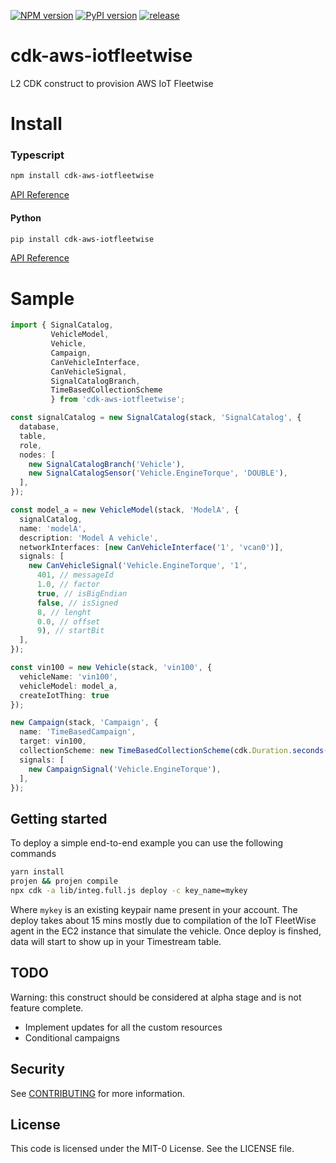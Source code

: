 [![NPM version](https://badge.fury.io/js/cdk-aws-iotfleetwise.svg)](https://badge.fury.io/js/cdk-aws-iotfleetwise)
[![PyPI version](https://badge.fury.io/py/cdk-aws-iotfleetwise.svg)](https://badge.fury.io/py/cdk-aws-iotfleetwise)
[![release](https://github.com/aws-samples/cdk-aws-iotfleetwise/actions/workflows/release.yml/badge.svg)](https://github.com/aws-samples/cdk-aws-iotfleetwise/actions/workflows/release.yml)

# cdk-aws-iotfleetwise

L2 CDK construct to provision AWS IoT Fleetwise

# Install

### Typescript

```sh
npm install cdk-aws-iotfleetwise 
```

[API Reference](doc/api-typescript.md)

#### Python

```sh
pip install cdk-aws-iotfleetwise 
```

[API Reference](doc/api-python.md)

# Sample

```ts
import { SignalCatalog, 
         VehicleModel, 
         Vehicle, 
         Campaign, 
         CanVehicleInterface, 
         CanVehicleSignal,
         SignalCatalogBranch,
         TimeBasedCollectionScheme
         } from 'cdk-aws-iotfleetwise';

const signalCatalog = new SignalCatalog(stack, 'SignalCatalog', {
  database,
  table,
  role,
  nodes: [
    new SignalCatalogBranch('Vehicle'),
    new SignalCatalogSensor('Vehicle.EngineTorque', 'DOUBLE'),
  ],
});

const model_a = new VehicleModel(stack, 'ModelA', {
  signalCatalog,
  name: 'modelA',
  description: 'Model A vehicle',
  networkInterfaces: [new CanVehicleInterface('1', 'vcan0')],
  signals: [
    new CanVehicleSignal('Vehicle.EngineTorque', '1',
      401, // messageId
      1.0, // factor
      true, // isBigEndian
      false, // isSigned
      8, // lenght
      0.0, // offset
      9), // startBit
  ],
});

const vin100 = new Vehicle(stack, 'vin100', {
  vehicleName: 'vin100',
  vehicleModel: model_a,
  createIotThing: true
});

new Campaign(stack, 'Campaign', {
  name: 'TimeBasedCampaign',
  target: vin100,
  collectionScheme: new TimeBasedCollectionScheme(cdk.Duration.seconds(10)),
  signals: [
    new CampaignSignal('Vehicle.EngineTorque'),
  ],
});
```

## Getting started
To deploy a simple end-to-end example you can use the following commands

```sh
yarn install
projen && projen compile
npx cdk -a lib/integ.full.js deploy -c key_name=mykey
```
Where `mykey` is an existing keypair name present in your account.
The deploy takes about 15 mins mostly due to compilation of the IoT FleetWise agent in the
EC2 instance that simulate the vehicle. Once deploy is finshed, data will start to show up in your Timestream table.

## TODO

Warning: this construct should be considered at alpha stage and is not feature complete.

- Implement updates for all the custom resources
- Conditional campaigns

## Security

See [CONTRIBUTING](CONTRIBUTING.md#security-issue-notifications) for more 
information.

## License

This code is licensed under the MIT-0 License. See the LICENSE file.
